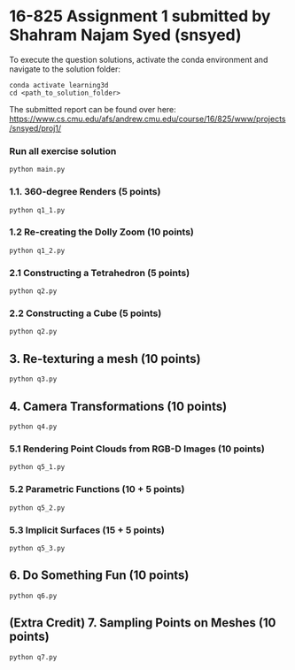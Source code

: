 # 16-825 Assignment 1 submitted by Shahram Najam Syed (snsyed)

To execute the question solutions, activate the conda environment and navigate to the solution folder:

```
conda activate learning3d
cd <path_to_solution_folder>
```

The submitted report can be found over here: https://www.cs.cmu.edu/afs/andrew.cmu.edu/course/16/825/www/projects/snsyed/proj1/

### Run all exercise solution

```
python main.py
```

### 1.1. 360-degree Renders (5 points)

```
python q1_1.py
```

### 1.2 Re-creating the Dolly Zoom (10 points)
```
python q1_2.py
```

### 2.1 Constructing a Tetrahedron (5 points)
```
python q2.py
```

### 2.2 Constructing a Cube (5 points)
```
python q2.py
```

## 3. Re-texturing a mesh (10 points)
```
python q3.py
```

## 4. Camera Transformations (10 points)
```
python q4.py
```

### 5.1 Rendering Point Clouds from RGB-D Images (10 points)
```
python q5_1.py
```

### 5.2 Parametric Functions (10 + 5 points)
```
python q5_2.py
```

### 5.3 Implicit Surfaces (15 + 5 points)
```
python q5_3.py
```

## 6. Do Something Fun (10 points)
```
python q6.py
```

## (Extra Credit) 7. Sampling Points on Meshes (10 points)
```
python q7.py
```